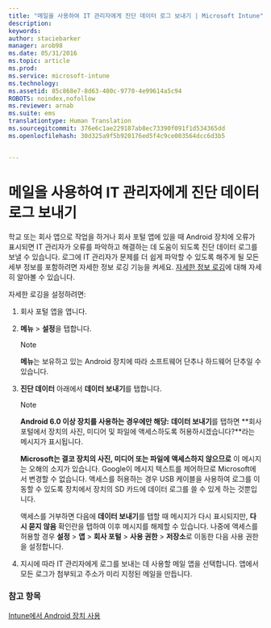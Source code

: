 ```yaml
---
title: "메일을 사용하여 IT 관리자에게 진단 데이터 로그 보내기 | Microsoft Intune"
description: 
keywords: 
author: staciebarker
manager: arob98
ms.date: 05/31/2016
ms.topic: article
ms.prod: 
ms.service: microsoft-intune
ms.technology: 
ms.assetid: 85c868e7-8d63-480c-9770-4e99614a5c94
ROBOTS: noindex,nofollow
ms.reviewer: arnab
ms.suite: ems
translationtype: Human Translation
ms.sourcegitcommit: 376e6c1ae229187ab8ec73390f091f1d534365dd
ms.openlocfilehash: 30d325a9f5b920176ed5f4c9ce003564dcc6d3b5


---
```



# 메일을 사용하여 IT 관리자에게 진단 데이터 로그 보내기

학교 또는 회사 앱으로 작업을 하거나 회사 포털 앱에 있을 때 Android 장치에 오류가 표시되면 IT 관리자가 오류를 파악하고 해결하는 데 도움이 되도록 진단 데이터 로그를 보낼 수 있습니다. 로그에 IT 관리자가 문제를 더 쉽게 파악할 수 있도록 해주게 될 모든 세부 정보를 포함하려면 자세한 정보 로깅 기능을 켜세요. [자세한 정보 로깅](use-verbose-logging-to-help-your-it-administrator-fix-device-issues-android.md)에 대해 자세히 알아볼 수 있습니다.

자세한 로깅을 설정하려면:

1.  회사 포털 앱을 엽니다.

2.  **메뉴** &gt; **설정**을 탭합니다.

    > [!NOTE] 
    > **메뉴**는 보유하고 있는 Android 장치에 따라 소프트웨어 단추나 하드웨어 단추일 수 있습니다.

3.  **진단 데이터** 아래에서 **데이터 보내기**를 탭합니다.

    > [!NOTE]
    > **Android 6.0 이상 장치를 사용하는 경우에만 해당:** **데이터 보내기**를 탭하면 **회사 포털에서 장치의 사진, 미디어 및 파일에 액세스하도록 허용하시겠습니다?**라는 메시지가 표시됩니다. 

    **Microsoft는 결코 장치의 사진, 미디어 또는 파일에 액세스하지 않으므로** 이 메시지는 오해의 소지가 있습니다. Google이 메시지 텍스트를 제어하므로 Microsoft에서 변경할 수 없습니다.  액세스를 허용하는 경우 USB 케이블을 사용하여 로그를 이동할 수 있도록 장치에서 장치의 SD 카드에 데이터 로그를 쓸 수 있게 하는 것뿐입니다.

    액세스를 거부하면 다음에 **데이터 보내기**를 탭할 때 메시지가 다시 표시되지만, **다시 묻지 않음** 확인란을 탭하여 이후 메시지를 해제할 수 있습니다.  나중에 액세스를 허용할 경우 **설정** &gt; **앱** &gt; **회사 포털** &gt; **사용 권한** &gt; **저장소**로 이동한 다음 사용 권한을 설정합니다.

4.  지시에 따라 IT 관리자에게 로그를 보내는 데 사용할 메일 앱을 선택합니다. 앱에서 모든 로그가 첨부되고 주소가 미리 지정된 메일을 만듭니다.


### 참고 항목
[Intune에서 Android 장치 사용](using-your-android-device-with-intune.md)


<!--HONumber=Jul16_HO3-->


